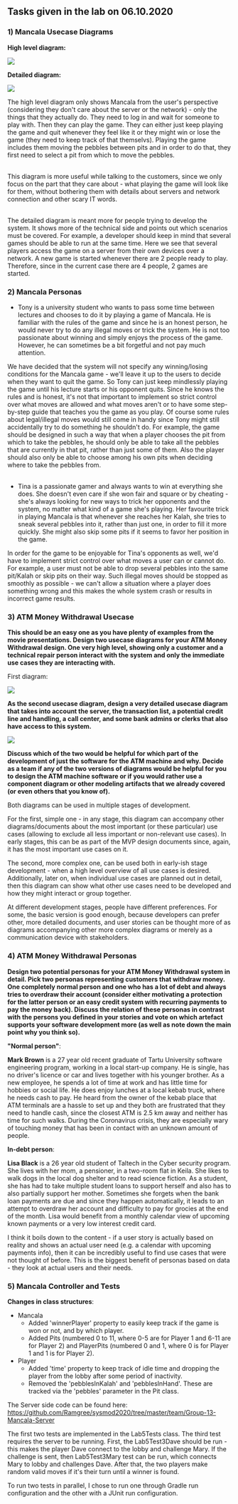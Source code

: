 ## Tasks given in the lab on 06.10.2020

### 1) Mancala Usecase Diagrams

**High level diagram:**

<img src="https://github.com/Ramgree/sysmod2020/blob/master/team/images/lab5_highlvl_uc.png"><br>

**Detailed diagram:**

<img src="https://github.com/Ramgree/sysmod2020/blob/master/team/images/lab5_detailed_uc.png"><br>

The high level diagram only shows Mancala from the user's perspective (considering they don't care about the server or the network) - only the things that they actually do. They need to log in and wait for someone to play with. Then they can play the game. They can either just keep playing the game and quit whenever they feel like it or they might win or lose the game (they need to keep track of that themselvs). Playing the game includes them moving the pebbles between pits and in order to do that, they first need to select a pit from which to move the pebbles.<br><br>

This diagram is more useful while talking to the customers, since we only focus on the part that they care about - what playing the game will look like for them, without bothering them with details about servers and network connection and other scary IT words.<br><br>

The detailed diagram is meant more for people trying to develop the system. It shows more of the technical side and points out which scenarios must be covered. For example, a developer should keep in mind that several games should be able to run at the same time. Here we see that several players access the game on a server from their own devices over a network. A new game is started whenever there are 2 people ready to play. Therefore, since in the current case there are 4 people, 2 games are started.<br>


### 2) Mancala Personas

* Tony is a university student who wants to pass some time between lectures and chooses to do it by playing a game of Mancala. He is familiar with the rules of the game and since he is an honest person, he would never try to do any illegal moves or trick the system. He is not too passionate about winning and simply enjoys the process of the game. However, he can sometimes be a bit forgetful and not pay much attention.<br>

We have decided that the system will not specify any winning/losing conditions for the Mancala game - we'll leave it up to the users to decide when they want to quit the game. So Tony can just keep mindlessly playing the game until his lecture starts or his opponent quits. Since he knows the rules and is honest, it's not that important to implement so strict control over what moves are allowed and what moves aren't or to have some step-by-step guide that teaches you the game as you play. Of course some rules about legal/illegal moves would still come in handy since Tony might still accidentally try to do something he shouldn't do. For example, the game should be designed in such a way that when a player chooses the pit from which to take the pebbles, he should only be able to take all the pebbles that are currently in that pit, rather than just some of them. Also the player should also only be able to choose among his own pits when deciding where to take the pebbles from.<br><br>

* Tina is a passionate gamer and always wants to win at everything she does. She doesn't even care if she won fair and square or by cheating - she's always looking for new ways to trick her opponents and the system, no matter what kind of a game she's playing. Her favourite trick in playing Mancala is that whenever she reaches her Kalah, she tries to sneak several pebbles into it, rather than just one, in order to fill it more quickly. She might also skip some pits if it seems to favor her position in the game.<br>

In order for the game to be enjoyable for Tina's opponents as well, we'd have to implement strict control over what moves a user can or cannot do. For example, a user must not be able to drop several pebbles into the same pit/Kalah or skip pits on their way. Such illegal moves should be stopped as smoothly as possible - we can't allow a situation where a player does something wrong and this makes the whole system crash or results in incorrect game results.<br>


### 3) ATM Money Withdrawal Usecase

**This should be an easy one as you have plenty of examples from the movie presentations.
Design two usecase diagrams for your ATM Money Withdrawal design. One very high level, showing only a customer and a technical repair person interact with the system and only the immediate use cases they are interacting with.**

First diagram:

<img src="https://github.com/Ramgree/sysmod2020/blob/master/team/images/lab05-ATM-usecase-1.png"><br>

**As the second usecase diagram, design a very detailed usecase diagram that takes into account the server, the transaction list, a potential credit line and handling, a call center, and some bank admins or clerks that also have access to this system.**

<img src="https://github.com/Ramgree/sysmod2020/blob/master/team/images/lab05-ATM-usecase-2.png"><br>

**Discuss which of the two would be helpful for which part of the development of just the software for the ATM machine and why. Decide as a team if any of the two versions of diagrams would be helpful for you to design the ATM machine software or if you would rather use a component diagram or other modeling artifacts that we already covered (or even others that you know of).**

Both diagrams can be used in multiple stages of development. 

For the first, simple one - in any stage, this diagram can accompany other diagrams/documents about the most important (or these particular) use cases (allowing to exclude all less important or non-relevant use cases). In early stages, this can be as part of the MVP design documents since, again, it has the most important use cases on it. 

The second, more complex one, can be used both in early-ish stage development - when a high level overview of all use cases is desired. Additionally, later on, when individual use cases are planned out in detail, then this diagram can show what other use cases need to be developed and how they might interact or group together.

At different development stages, people have different preferences. For some, the basic version is good enough, because developers can prefer other, more detailed documents, and user stories can be thought more of as diagrams accompanying other more complex diagrams or merely as a communication device with stakeholders.

### 4) ATM Money Withdrawal Personas

**Design two potential personas for your ATM Money Withdrawal system in detail. Pick two personas representing customers that withdraw money. One completely normal person and one who has a lot of debt and always tries to overdraw their account (consider either motivating a protection for the latter person or an easy credit system with recurring payments to pay the money back). Discuss the relation of these personas in contrast with the persons you defined in your stories and vote on which artefact supports your software development more (as well as note down the main point why you think so).**

**"Normal person"**:

**Mark Brown** is a 27 year old recent graduate of Tartu University software engineering program, working in a local start-up company. He is single, has no driver's licence or car and lives together with his younger brother. As a new employee, he spends a lot of time at work and has little time for hobbies or social life. He does enjoy lunches at a local kebab truck, where he needs cash to pay. He heard from the owner of the kebab place that ATM terminals are a hassle to set up and they both are frustrated that they need to handle cash, since the closest ATM is 2.5 km away and neither has time for such walks. During the Coronavirus crisis, they are especially wary of touching money that has been in contact with an unknown amount of people. 

**In-debt person**:

**Lisa Black** is a 26 year old student of Taltech in the Cyber security program. She lives with her mom, a pensioner, in a two-room flat in Keila. She likes to walk dogs in the local dog shelter and to read science fiction. As a student, she has had to take multiple student loans to support herself and also has to also partially support her mother. Sometimes she forgets when the bank loan payments are due and since they happen automatically, it leads to an attempt to overdraw her account and difficulty to pay for grocies at the end of the month. Lisa would benefit from a monthly calendar view of upcoming known payments or a very low interest credit card.

I think it boils down to the content - if a user story is actually based on reality and shows an actual user need (e.g. a calendar with upcoming payments info), then it can be incredibly useful to find use cases that were not thought of before. This is the biggest benefit of personas based on data - they look at actual users and their needs.

### 5) Mancala Controller and Tests

**Changes in class structures**:
- Mancala
  - Added 'winnerPlayer' property to easily keep track if the game is won or not, and by which player.
  - Added Pits (numbered 0 to 11, where 0-5 are for Player 1 and 6-11 are for Player 2) and PlayerPits (numbered 0 and 1, where 0 is for Player 1 and 1 is for Player 2).
- Player
  - Added 'time' property to keep track of idle time and dropping the player from the lobby after some period of inactivity.
  - Removed the 'pebblesInKalah' and 'pebblesInHand'. These are tracked via the 'pebbles' parameter in the Pit class. 

The Server side code can be found here: https://github.com/Ramgree/sysmod2020/tree/master/team/Group-13-Mancala-Server

The first two tests are implemented in the Lab5Tests class. The third test requires the server to be running. First, the Lab5Test3Dave should be run - this makes the player Dave connect to the lobby and challenge Mary. If the challenge is sent, then Lab5Test3Mary test can be run, which connects Mary to lobby and challenges Dave. After that, the two players make random valid moves if it's their turn until a winner is found. 

To run two tests in parallel, I chose to run one through Gradle run configuration and the other with a JUnit run configuration. 
